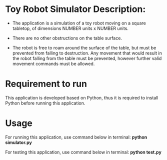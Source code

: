# Toy Robot Simulator Description:
- The application is a simulation of a toy robot moving on a square tabletop, of dimensions NUMBER units x NUMBER units.

- There are no other obstructions on the table surface.

- The robot is free to roam around the surface of the table, but must be prevented from falling to destruction. Any movement that would result in the robot falling from the table must be prevented, however further valid movement commands must be allowed.

# Requirement to run
This application is developed based on Python, thus it is required to install Python before running this application.

# Usage
For running this application, use command below in terminal:
<b>python simulator.py</b>

For testing this application, use command below in terminal:
<b>python test.py</b>
